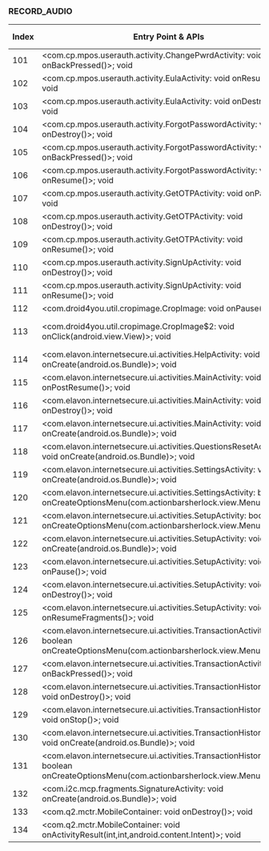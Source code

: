### RECORD_AUDIO
| Index | Entry Point & APIs | Screen shot | Resource id | Label |
| ------------- | ------------- | ------------- |-------------|-------------|
| 101 | <com.cp.mpos.userauth.activity.ChangePwrdActivity: void onBackPressed()>; void <init> | ![](D:\COSMOS\output\py\Play_win8\Finance\com.cp.mpos\com.cp.mpos.userauth.activity.ChangePwrdActivity.png) |  | |
| 102 | <com.cp.mpos.userauth.activity.EulaActivity: void onResume()>; void <init> | ![](D:\COSMOS\output\py\Play_win8\Finance\com.cp.mpos\com.cp.mpos.userauth.activity.EulaActivity.png) |  | |
| 103 | <com.cp.mpos.userauth.activity.EulaActivity: void onDestroy()>; void <init> | ![](D:\COSMOS\output\py\Play_win8\Finance\com.cp.mpos\com.cp.mpos.userauth.activity.EulaActivity.png) |  | |
| 104 | <com.cp.mpos.userauth.activity.ForgotPasswordActivity: void onDestroy()>; void <init> | ![](D:\COSMOS\output\py\Play_win8\Finance\com.cp.mpos\com.cp.mpos.userauth.activity.ForgotPasswordActivity.png) |  | |
| 105 | <com.cp.mpos.userauth.activity.ForgotPasswordActivity: void onBackPressed()>; void <init> | ![](D:\COSMOS\output\py\Play_win8\Finance\com.cp.mpos\com.cp.mpos.userauth.activity.ForgotPasswordActivity.png) |  | |
| 106 | <com.cp.mpos.userauth.activity.ForgotPasswordActivity: void onResume()>; void <init> | ![](D:\COSMOS\output\py\Play_win8\Finance\com.cp.mpos\com.cp.mpos.userauth.activity.ForgotPasswordActivity.png) |  | |
| 107 | <com.cp.mpos.userauth.activity.GetOTPActivity: void onPause()>; void <init> | ![](D:\COSMOS\output\py\Play_win8\Finance\com.cp.mpos\com.cp.mpos.userauth.activity.GetOTPActivity.png) |  | |
| 108 | <com.cp.mpos.userauth.activity.GetOTPActivity: void onDestroy()>; void <init> | ![](D:\COSMOS\output\py\Play_win8\Finance\com.cp.mpos\com.cp.mpos.userauth.activity.GetOTPActivity.png) |  | |
| 109 | <com.cp.mpos.userauth.activity.GetOTPActivity: void onResume()>; void <init> | ![](D:\COSMOS\output\py\Play_win8\Finance\com.cp.mpos\com.cp.mpos.userauth.activity.GetOTPActivity.png) |  | |
| 110 | <com.cp.mpos.userauth.activity.SignUpActivity: void onDestroy()>; void <init> | ![](D:\COSMOS\output\py\Play_win8\Finance\com.cp.mpos\com.cp.mpos.userauth.activity.SignUpActivity.png) |  | |
| 111 | <com.cp.mpos.userauth.activity.SignUpActivity: void onResume()>; void <init> | ![](D:\COSMOS\output\py\Play_win8\Finance\com.cp.mpos\com.cp.mpos.userauth.activity.SignUpActivity.png) |  | |
| 112 | <com.droid4you.util.cropimage.CropImage: void onPause()>; void <init> | ![](D:\COSMOS\output\py\Play_win8\Finance\com.cp.mpos\com.droid4you.util.cropimage.CropImage.png) |  | |
| 113 | <com.droid4you.util.cropimage.CropImage$2: void onClick(android.view.View)>; void <init> | ![](D:\COSMOS\output\py\Play_win8\Finance\com.cp.mpos\com.droid4you.util.cropimage.CropImage.png) | {'2131558761': <sensitive_component.SensitiveComponent.SensitiveView object at 0x000001AB4A39C828>} | |
| 114 | <com.elavon.internetsecure.ui.activities.HelpActivity: void onCreate(android.os.Bundle)>; void <init> | ![](D:\COSMOS\output\py\Play_win8\Finance\com.elavon.virtualmerchantmobile\com.elavon.internetsecure.ui.activities.HelpActivity.png) |  | |
| 115 | <com.elavon.internetsecure.ui.activities.MainActivity: void onPostResume()>; void <init> | ![](D:\COSMOS\output\py\Play_win8\Finance\com.elavon.virtualmerchantmobile\com.elavon.internetsecure.ui.activities.MainActivity.png) |  | |
| 116 | <com.elavon.internetsecure.ui.activities.MainActivity: void onDestroy()>; void <init> | ![](D:\COSMOS\output\py\Play_win8\Finance\com.elavon.virtualmerchantmobile\com.elavon.internetsecure.ui.activities.MainActivity.png) |  | |
| 117 | <com.elavon.internetsecure.ui.activities.MainActivity: void onCreate(android.os.Bundle)>; void <init> | ![](D:\COSMOS\output\py\Play_win8\Finance\com.elavon.virtualmerchantmobile\com.elavon.internetsecure.ui.activities.MainActivity.png) |  | |
| 118 | <com.elavon.internetsecure.ui.activities.QuestionsResetActivity: void onCreate(android.os.Bundle)>; void <init> | ![](D:\COSMOS\output\py\Play_win8\Finance\com.elavon.virtualmerchantmobile\com.elavon.internetsecure.ui.activities.QuestionsResetActivity.png) |  | |
| 119 | <com.elavon.internetsecure.ui.activities.SettingsActivity: void onCreate(android.os.Bundle)>; void <init> | ![](D:\COSMOS\output\py\Play_win8\Finance\com.elavon.virtualmerchantmobile\com.elavon.internetsecure.ui.activities.SettingsActivity.png) |  | |
| 120 | <com.elavon.internetsecure.ui.activities.SettingsActivity: boolean onCreateOptionsMenu(com.actionbarsherlock.view.Menu)>; void <init> | ![](D:\COSMOS\output\py\Play_win8\Finance\com.elavon.virtualmerchantmobile\com.elavon.internetsecure.ui.activities.SettingsActivity.png) |  | |
| 121 | <com.elavon.internetsecure.ui.activities.SetupActivity: boolean onCreateOptionsMenu(com.actionbarsherlock.view.Menu)>; void <init> | ![](D:\COSMOS\output\py\Play_win8\Finance\com.elavon.virtualmerchantmobile\com.elavon.internetsecure.ui.activities.SetupActivity.png) |  | |
| 122 | <com.elavon.internetsecure.ui.activities.SetupActivity: void onCreate(android.os.Bundle)>; void <init> | ![](D:\COSMOS\output\py\Play_win8\Finance\com.elavon.virtualmerchantmobile\com.elavon.internetsecure.ui.activities.SetupActivity.png) |  | |
| 123 | <com.elavon.internetsecure.ui.activities.SetupActivity: void onPause()>; void <init> | ![](D:\COSMOS\output\py\Play_win8\Finance\com.elavon.virtualmerchantmobile\com.elavon.internetsecure.ui.activities.SetupActivity.png) |  | |
| 124 | <com.elavon.internetsecure.ui.activities.SetupActivity: void onDestroy()>; void <init> | ![](D:\COSMOS\output\py\Play_win8\Finance\com.elavon.virtualmerchantmobile\com.elavon.internetsecure.ui.activities.SetupActivity.png) |  | |
| 125 | <com.elavon.internetsecure.ui.activities.SetupActivity: void onResumeFragments()>; void <init> | ![](D:\COSMOS\output\py\Play_win8\Finance\com.elavon.virtualmerchantmobile\com.elavon.internetsecure.ui.activities.SetupActivity.png) |  | |
| 126 | <com.elavon.internetsecure.ui.activities.TransactionActivity: boolean onCreateOptionsMenu(com.actionbarsherlock.view.Menu)>; void <init> | ![](D:\COSMOS\output\py\Play_win8\Finance\com.elavon.virtualmerchantmobile\com.elavon.internetsecure.ui.activities.TransactionActivity.png) |  | |
| 127 | <com.elavon.internetsecure.ui.activities.TransactionActivity: void onBackPressed()>; void <init> | ![](D:\COSMOS\output\py\Play_win8\Finance\com.elavon.virtualmerchantmobile\com.elavon.internetsecure.ui.activities.TransactionActivity.png) |  | |
| 128 | <com.elavon.internetsecure.ui.activities.TransactionHistoryActivity: void onDestroy()>; void <init> | ![](D:\COSMOS\output\py\Play_win8\Finance\com.elavon.virtualmerchantmobile\com.elavon.internetsecure.ui.activities.TransactionHistoryActivity.png) |  | |
| 129 | <com.elavon.internetsecure.ui.activities.TransactionHistoryActivity: void onStop()>; void <init> | ![](D:\COSMOS\output\py\Play_win8\Finance\com.elavon.virtualmerchantmobile\com.elavon.internetsecure.ui.activities.TransactionHistoryActivity.png) |  | |
| 130 | <com.elavon.internetsecure.ui.activities.TransactionHistoryActivity: void onCreate(android.os.Bundle)>; void <init> | ![](D:\COSMOS\output\py\Play_win8\Finance\com.elavon.virtualmerchantmobile\com.elavon.internetsecure.ui.activities.TransactionHistoryActivity.png) |  | |
| 131 | <com.elavon.internetsecure.ui.activities.TransactionHistoryActivity: boolean onCreateOptionsMenu(com.actionbarsherlock.view.Menu)>; void <init> | ![](D:\COSMOS\output\py\Play_win8\Finance\com.elavon.virtualmerchantmobile\com.elavon.internetsecure.ui.activities.TransactionHistoryActivity.png) |  | |
| 132 | <com.i2c.mcp.fragments.SignatureActivity: void onCreate(android.os.Bundle)>; void <init> | ![](D:\COSMOS\output\py\Play_win8\Finance\com.i2c.mcp.texasprogram\com.i2c.mcp.fragments.SignatureActivity.png) |  | |
| 133 | <com.q2.mctr.MobileContainer: void onDestroy()>; void <init> | ![](D:\COSMOS\output\py\Play_win8\Finance\com.q2e.americanairlinesfederalcreditunion5083.mobile.production\com.q2.mctr.MobileContainer.png) |  | |
| 134 | <com.q2.mctr.MobileContainer: void onActivityResult(int,int,android.content.Intent)>; void <init> | ![](D:\COSMOS\output\py\Play_win8\Finance\com.q2e.americanairlinesfederalcreditunion5083.mobile.production\com.q2.mctr.MobileContainer.png) |  | |
